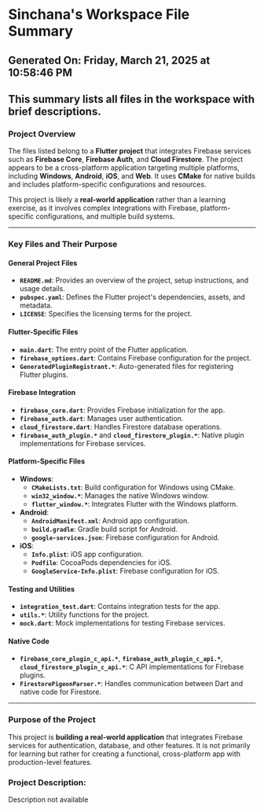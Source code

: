 # Sinchana's Workspace File Summary
## Generated On: Friday, March 21, 2025 at 10:58:46 PM
This summary lists all files in the workspace with brief descriptions.
---
### Project Overview

The files listed belong to a **Flutter project** that integrates Firebase services such as **Firebase Core**, **Firebase Auth**, and **Cloud Firestore**. The project appears to be a cross-platform application targeting multiple platforms, including **Windows**, **Android**, **iOS**, and **Web**. It uses **CMake** for native builds and includes platform-specific configurations and resources.

This project is likely a **real-world application** rather than a learning exercise, as it involves complex integrations with Firebase, platform-specific configurations, and multiple build systems.

---

### Key Files and Their Purpose

#### General Project Files
- **`README.md`**: Provides an overview of the project, setup instructions, and usage details.
- **`pubspec.yaml`**: Defines the Flutter project's dependencies, assets, and metadata.
- **`LICENSE`**: Specifies the licensing terms for the project.

#### Flutter-Specific Files
- **`main.dart`**: The entry point of the Flutter application.
- **`firebase_options.dart`**: Contains Firebase configuration for the project.
- **`GeneratedPluginRegistrant.*`**: Auto-generated files for registering Flutter plugins.

#### Firebase Integration
- **`firebase_core.dart`**: Provides Firebase initialization for the app.
- **`firebase_auth.dart`**: Manages user authentication.
- **`cloud_firestore.dart`**: Handles Firestore database operations.
- **`firebase_auth_plugin.*`** and **`cloud_firestore_plugin.*`**: Native plugin implementations for Firebase services.

#### Platform-Specific Files
- **Windows**:
  - **`CMakeLists.txt`**: Build configuration for Windows using CMake.
  - **`win32_window.*`**: Manages the native Windows window.
  - **`flutter_window.*`**: Integrates Flutter with the Windows platform.
- **Android**:
  - **`AndroidManifest.xml`**: Android app configuration.
  - **`build.gradle`**: Gradle build script for Android.
  - **`google-services.json`**: Firebase configuration for Android.
- **iOS**:
  - **`Info.plist`**: iOS app configuration.
  - **`Podfile`**: CocoaPods dependencies for iOS.
  - **`GoogleService-Info.plist`**: Firebase configuration for iOS.

#### Testing and Utilities
- **`integration_test.dart`**: Contains integration tests for the app.
- **`utils.*`**: Utility functions for the project.
- **`mock.dart`**: Mock implementations for testing Firebase services.

#### Native Code
- **`firebase_core_plugin_c_api.*`**, **`firebase_auth_plugin_c_api.*`**, **`cloud_firestore_plugin_c_api.*`**: C API implementations for Firebase plugins.
- **`FirestorePigeonParser.*`**: Handles communication between Dart and native code for Firestore.

---

### Purpose of the Project

This project is **building a real-world application** that integrates Firebase services for authentication, database, and other features. It is not primarily for learning but rather for creating a functional, cross-platform app with production-level features. 
### Project Description:
 Description not available
